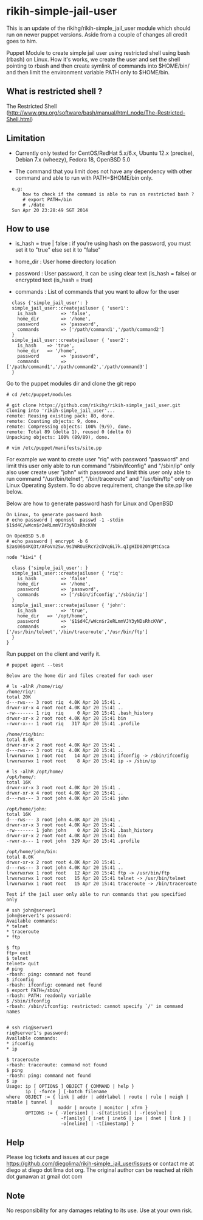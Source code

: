 # rikih-simple-jail-user

This is an update of the rikihg/rikih-simple_jail_user module which should run on newer puppet versions. Aside from
a couple of changes all credit goes to him.

Puppet Module to create simple jail user using restricted shell using bash (rbash) on Linux.
How it's works, we create the user and set the shell pointing to rbash and then create symlink of commands into $HOME/bin/ and then limit the environment variable PATH only to $HOME/bin.

## What is restricted shell ?

The Restricted Shell (http://www.gnu.org/software/bash/manual/html_node/The-Restricted-Shell.html)

## Limitation

* Currently only tested for CentOS/RedHat 5.x/6.x, Ubuntu 12.x (precise), Debian 7.x (wheezy), Fedora 18, OpenBSD 5.0

* The command that you limit does not have any dependency with other command and able to run with PATH=$HOME/bin only.

```linux
  e.g:
      how to check if the command is able to run on restricted bash ?
      # export PATH=/bin
      # ./date
  Sun Apr 20 23:28:49 SGT 2014
```

## How to use

* is_hash = true | false : if you're using hash on the password, you must set it to "true" else set it to "false"

* home_dir : User home directory location

* password : User password, it can be using clear text (is_hash = false) or encrypted text (is_hash = true)

* commands : List of commands that you want to allow for the user

```puppet
  class {'simple_jail_user': }
  simple_jail_user::createjailuser { 'user1':
    is_hash         => 'false',
    home_dir        => '/home',
    password        => 'password',
    commands        => ['/path/command1','/path/command2']
  }
  simple_jail_user::createjailuser { 'user2':
    is_hash    => 'true',
    home_dir   => '/home',
    password        => 'password',
    commands        => ['/path/command1','/path/command2','/path/command3']
  }
```

Go to the puppet modules dir and clone the git repo

```linux
# cd /etc/puppet/modules

# git clone https://github.com/rikihg/rikih-simple_jail_user.git
Cloning into 'rikih-simple_jail_user'...
remote: Reusing existing pack: 80, done.
remote: Counting objects: 9, done.
remote: Compressing objects: 100% (9/9), done.
remote: Total 89 (delta 1), reused 0 (delta 0)
Unpacking objects: 100% (89/89), done.

# vim /etc/puppet/manifests/site.pp
```

For example we want to create user "riq" with password "password" and limit this user only able to run command "/sbin/ifconfig" and "/sbin/ip" only
also user create user "john" with password and limit this user only able to run command "/usr/bin/telnet", "/bin/traceroute" and "/usr/bin/ftp" only on Linux Operating System.
To do above requirement, change the site.pp like below.

Below are how to generate password hash for Linux and OpenBSD

```linux
On Linux, to generate password hash
# echo password | openssl  passwd -1 -stdin
$1$d4C/wWcn$r2eRLmmVJY3yNDsRhcKVW

On OpenBSD 5.0
# echo password | encrypt -b 6
$2a$06$4KQ3t/AFoVn2Sw.9s1WROuERcY2cDVq6L7k.qIgHID020YqMtCaca
```

```puppet
node "kiwi" {

  class {'simple_jail_user': }
  simple_jail_user::createjailuser { 'riq':
    is_hash         => 'false'
    home_dir        => '/home',
    password        => 'password',
    commands        => ['/sbin/ifconfig','/sbin/ip']
  }
  simple_jail_user::createjailuser { 'john':
    is_hash         => 'true',
    home_dir   => '/opt/home', 
    password        => '$1$d4C/wWcn$r2eRLmmVJY3yNDsRhcKVW', 
    commands        => ['/usr/bin/telnet','/bin/traceroute','/usr/bin/ftp']
  }
}
```

Run puppet on the client and verify it.

```linux
# puppet agent --test

Below are the home dir and files created for each user

# ls -alhR /home/riq/
/home/riq/:
total 20K
d---rws--- 3 root riq  4.0K Apr 20 15:41 .
drwxr-xr-x 4 root root 4.0K Apr 20 15:41 ..
-rw------- 1 riq  riq     0 Apr 20 15:41 .bash_history
drwxr-xr-x 2 root root 4.0K Apr 20 15:41 bin
-rwxr-x--- 1 root riq   317 Apr 20 15:41 .profile

/home/riq/bin:
total 8.0K
drwxr-xr-x 2 root root 4.0K Apr 20 15:41 .
d---rws--- 3 root riq  4.0K Apr 20 15:41 ..
lrwxrwxrwx 1 root root   14 Apr 20 15:41 ifconfig -> /sbin/ifconfig
lrwxrwxrwx 1 root root    8 Apr 20 15:41 ip -> /sbin/ip

# ls -alhR /opt/home/
/opt/home/:
total 16K
drwxr-xr-x 3 root root 4.0K Apr 20 15:41 .
drwxr-xr-x 4 root root 4.0K Apr 20 15:41 ..
d---rws--- 3 root john 4.0K Apr 20 15:41 john

/opt/home/john:
total 16K
d---rws--- 3 root john 4.0K Apr 20 15:41 .
drwxr-xr-x 3 root root 4.0K Apr 20 15:41 ..
-rw------- 1 john john    0 Apr 20 15:41 .bash_history
drwxr-xr-x 2 root root 4.0K Apr 20 15:41 bin
-rwxr-x--- 1 root john  329 Apr 20 15:41 .profile

/opt/home/john/bin:
total 8.0K
drwxr-xr-x 2 root root 4.0K Apr 20 15:41 .
d---rws--- 3 root john 4.0K Apr 20 15:41 ..
lrwxrwxrwx 1 root root   12 Apr 20 15:41 ftp -> /usr/bin/ftp
lrwxrwxrwx 1 root root   15 Apr 20 15:41 telnet -> /usr/bin/telnet
lrwxrwxrwx 1 root root   15 Apr 20 15:41 traceroute -> /bin/traceroute

Test if the jail user only able to run commands that you specified only

# ssh john@server1
john@server1's password: 
Available commands:
* telnet
* traceroute
* ftp

$ ftp
ftp> exit
$ telnet
telnet> quit
# ping
-rbash: ping: command not found
$ ifconfig
-rbash: ifconfig: command not found
$ export PATH=/sbin/
-rbash: PATH: readonly variable
$ /sbin/ifconfig
-rbash: /sbin/ifconfig: restricted: cannot specify `/' in command names


# ssh riq@server1
riq@server1's password: 
Available commands:
* ifconfig
* ip

$ traceroute
-rbash: traceroute: command not found
$ ping
-rbash: ping: command not found
$ ip
Usage: ip [ OPTIONS ] OBJECT { COMMAND | help }
       ip [ -force ] [-batch filename
where  OBJECT := { link | addr | addrlabel | route | rule | neigh | ntable | tunnel |
                   maddr | mroute | monitor | xfrm }
       OPTIONS := { -V[ersion] | -s[tatistics] | -r[esolve] |
                    -f[amily] { inet | inet6 | ipx | dnet | link } |
                    -o[neline] | -t[imestamp] }

```

## Help

Please log tickets and issues at our page https://github.com/diegolima/rikih-simple_jail_user/issues
or contact me at diego at diego dot lima dot org.  The original author can be reached at rikih dot gunawan at gmail dot com

## Note
No responsibility for any damages relating to its use. Use at your own risk.
